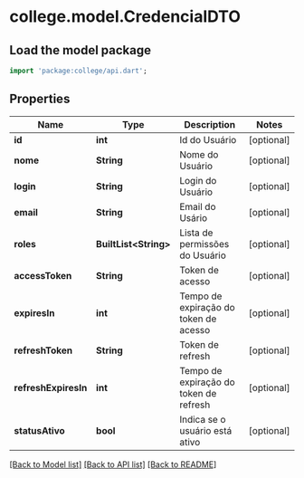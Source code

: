 # college.model.CredencialDTO

## Load the model package
```dart
import 'package:college/api.dart';
```

## Properties
Name | Type | Description | Notes
------------ | ------------- | ------------- | -------------
**id** | **int** | Id do Usuário | [optional] 
**nome** | **String** | Nome do Usuário | [optional] 
**login** | **String** | Login do Usuário | [optional] 
**email** | **String** | Email do Usário | [optional] 
**roles** | **BuiltList&lt;String&gt;** | Lista de permissões do Usuário | [optional] 
**accessToken** | **String** | Token de acesso | [optional] 
**expiresIn** | **int** | Tempo de expiração do token de acesso | [optional] 
**refreshToken** | **String** | Token de refresh | [optional] 
**refreshExpiresIn** | **int** | Tempo de expiração do token de refresh | [optional] 
**statusAtivo** | **bool** | Indica se o usuário está ativo | [optional] 

[[Back to Model list]](../README.md#documentation-for-models) [[Back to API list]](../README.md#documentation-for-api-endpoints) [[Back to README]](../README.md)


